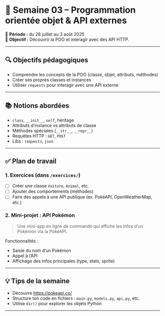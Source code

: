 # 🧱 Semaine 03 – Programmation orientée objet & API externes

📅 **Période :** du 28 juillet au 3 août 2025  
🎯 **Objectif :** Découvrir la POO et interagir avec des API HTTP.

---

## 🔍 Objectifs pédagogiques

- Comprendre les concepts de la POO (classe, objet, attributs, méthodes)
- Créer ses propres classes et instances
- Utiliser `requests` pour interagir avec une API externe

---

## 📚 Notions abordées

- `class`, `__init__`, `self`, héritage
- Attributs d’instance vs attributs de classe
- Méthodes spéciales (`__str__`, `__repr__`)
- Requêtes HTTP : `GET`, `POST`
- Libs : `requests`, `json`

---

## ✅ Plan de travail

### 1. Exercices (dans `/exercices/`)
- [ ] Créer une classe `Voiture`, `Animal`, etc.
- [ ] Ajouter des comportements (méthodes)
- [ ] Faire des appels à une API publique (ex. PokéAPI, OpenWeatherMap, etc.)

### 2. Mini-projet : API Pokémon
> Une mini-app en ligne de commande qui affiche les infos d’un Pokémon via la PokéAPI.

Fonctionnalités :
- Saisie du nom d’un Pokémon
- Appel à l’API
- Affichage des infos principales (type, stats, sprite)

---

## 💡 Tips de la semaine

- Découvre https://pokeapi.co/
- Structure ton code en fichiers : `main.py`, `models.py`, `api.py`, etc.
- Utilise `dir()` pour explorer les objets Python

---
